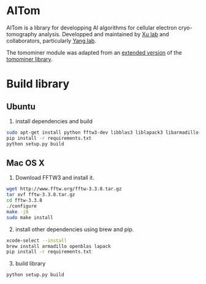# AITom

AITom is a library for developping AI algorithms for cellular electron cryo-tomography analysis. Developped and maintained by [Xu lab](https://cs.cmu.edu/~mxu1) and collaborators, particularly [Yang lab](http://www.lcecb.org/index.html). 

The tomominer module was adapted from an [extended version](http://web.cmb.usc.edu/people/alber/Software/mpp/) of the [tomominer library](https://github.com/alberlab/tomominer).

# Build library
## Ubuntu

1. install dependencies and build
```bash
sudo apt-get install python fftw3-dev libblas3 liblapack3 libarmadillo-dev
pip install -r requirements.txt
python setup.py build
```

## Mac OS X

1. Download FFTW3 and install it.

```bash
wget http://www.fftw.org/fftw-3.3.8.tar.gz
tar xvf fftw-3.3.8.tar.gz
cd fftw-3.3.8
./configure
make -j8
sudo make install
```

2. install other dependencies using brew and pip.
```bash
xcode-select --install
brew install armadillo openblas lapack
pip install -r requirements.txt
```

3. build library

```bash
python setup.py build
```

